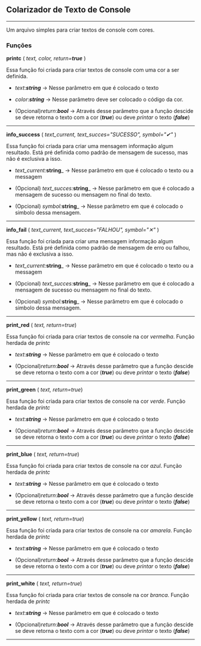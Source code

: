 ## Colarizador de Texto de Console

---------------------

Um arquivo simples para criar textos de console com cores.

### Funções

**printc** ( _text, color, return=**true**_ )

Essa função foi criada para criar textos de console com uma cor a ser definida.

 *   _text_:_**string**_ -> Nesse parâmetro em que é colocado o texto

 *   _color_:_**string**_ -> Nesse parâmetro deve ser colocado o código da cor.

 *   (Opcional)_return_:_**bool**_ -> Através desse parâmetro que a função descide se deve retorna o texto com a cor (_**true**_) ou deve *printar* o texto (_**false**_)

---------------------

**info\_success** ( _text\_current, text\_succes="SUCESSO", symbol="✔"_ )

Essa função foi criada para criar uma mensagem informação algum resultado. Está pré definida como padrão de mensagem de sucesso, mas não é exclusiva a isso.

 *   _text\_current:_**string**_ -> Nesse parâmetro em que é colocado o texto ou a messagem

 *   (Opcional) _text\_succes:_**string**_ ->  Nesse parâmetro em que é colocado a mensagem de sucesso ou mensagem no final do texto.

 *   (Opcional) _symbol:_**string**_ ->  Nesse parâmetro em que é colocado o simbolo dessa mensagem.

--------------------

**info\_fail** ( _text\_current, text\_succes="FALHOU", symbol="✕"_ )

Essa função foi criada para criar uma mensagem informação algum resultado. Está pré definida como padrão de mensagem de erro ou falhou, mas não é exclusiva a isso.

 *   _text\_current:_**string**_ -> Nesse parâmetro em que é colocado o texto ou a messagem

 *   (Opcional) _text\_succes:_**string**_ ->  Nesse parâmetro em que é colocado a mensagem de sucesso ou mensagem no final do texto.

 *   (Opcional) _symbol:_**string**_ ->  Nesse parâmetro em que é colocado o simbolo dessa mensagem.

--------------------

**print\_red** ( _text, return=true_)

Essa função foi criada para criar textos de console na cor *vermelha*. Função herdada de *printc*

 *   _text_:_**string**_ -> Nesse parâmetro em que é colocado o texto

 *   (Opcional)_return_:_**bool**_ -> Através desse parâmetro que a função descide se deve retorna o texto com a cor (_**true**_) ou deve *printar* o texto (_**false**_)

---------------------

**print\_green** ( _text, return=true_)

Essa função foi criada para criar textos de console na cor *verde*. Função herdada de *printc*

 *   _text_:_**string**_ -> Nesse parâmetro em que é colocado o texto

 *   (Opcional)_return_:_**bool**_ -> Através desse parâmetro que a função descide se deve retorna o texto com a cor (_**true**_) ou deve *printar* o texto (_**false**_)

---------------------

**print\_blue** ( _text, return=true_)

Essa função foi criada para criar textos de console na cor *azul*. Função herdada de *printc*

 *   _text_:_**string**_ -> Nesse parâmetro em que é colocado o texto

 *   (Opcional)_return_:_**bool**_ -> Através desse parâmetro que a função descide se deve retorna o texto com a cor (_**true**_) ou deve *printar* o texto (_**false**_)

---------------------

**print\_yellow** ( _text, return=true_)

Essa função foi criada para criar textos de console na cor *amarela*. Função herdada de *printc*

 *   _text_:_**string**_ -> Nesse parâmetro em que é colocado o texto

 *   (Opcional)_return_:_**bool**_ -> Através desse parâmetro que a função descide se deve retorna o texto com a cor (_**true**_) ou deve *printar* o texto (_**false**_)

---------------------

**print\_white** ( _text, return=true_)

Essa função foi criada para criar textos de console na cor *branca*. Função herdada de *printc*

 *   _text_:_**string**_ -> Nesse parâmetro em que é colocado o texto

 *   (Opcional)_return_:_**bool**_ -> Através desse parâmetro que a função descide se deve retorna o texto com a cor (_**true**_) ou deve *printar* o texto (_**false**_)

--------------------